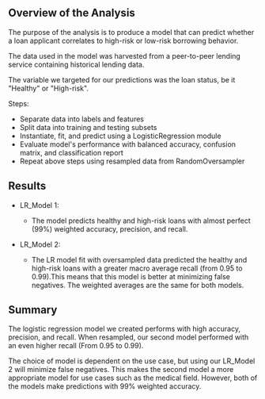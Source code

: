 
## Overview of the Analysis

The purpose of the analysis is to produce a model that can predict whether a loan applicant correlates to high-risk or low-risk borrowing behavior. 

The data used in the model was harvested from a peer-to-peer lending service containing historical lending data. 

The variable we targeted for our predictions was the loan status, be it "Healthy" or "High-risk".

Steps:

- Separate data into labels and features
- Split data into training and testing subsets
- Instantiate, fit, and predict using a LogisticRegression module
- Evaluate model's performance with balanced accuracy, confusion matrix, and classification report
- Repeat above steps using resampled data from RandomOversampler

## Results

* LR_Model 1:
  * The model predicts healthy and high-risk loans with almost perfect (99%) weighted accuracy, precision, and recall.

* LR_Model 2:
  * The LR model fit with oversampled data predicted the healthy and high-risk loans with a greater macro average recall (from 0.95 to 0.99).This means that this model is better at minimizing false negatives. The weighted averages are the same for both models.

## Summary

The logistic regression model we created performs with high accuracy, precision, and recall. When resampled, our second model performed with an even higher recall (From 0.95 to 0.99). 

The choice of model is dependent on the use case, but using our LR_Model 2 will minimize false negatives. This makes the second model a more appropriate model for use cases such as the medical field. However, both of the models make predictions with 99% weighted accuracy.

